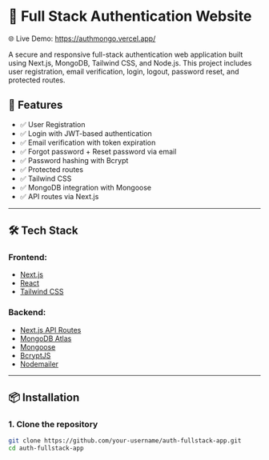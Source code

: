 # 🔐 Full Stack Authentication Website

🌐 Live Demo: https://authmongo.vercel.app/

A secure and responsive full-stack authentication web application built using Next.js, MongoDB, Tailwind CSS, and Node.js. This project includes user registration, email verification, login, logout, password reset, and protected routes.


## 🚀 Features

- ✅ User Registration
- ✅ Login with JWT-based authentication
- ✅ Email verification with token expiration
- ✅ Forgot password + Reset password via email
- ✅ Password hashing with Bcrypt
- ✅ Protected routes
- ✅ Tailwind CSS
- ✅ MongoDB integration with Mongoose
- ✅ API routes via Next.js


---

## 🛠️ Tech Stack

### Frontend:
- [Next.js](https://nextjs.org/)
- [React](https://reactjs.org/)
- [Tailwind CSS](https://tailwindcss.com/)

### Backend:
- [Next.js API Routes](https://nextjs.org/docs/api-routes/introduction)
- [MongoDB Atlas](https://www.mongodb.com/cloud/atlas)
- [Mongoose](https://mongoosejs.com/)
- [BcryptJS](https://github.com/dcodeIO/bcrypt.js)
- [Nodemailer](https://nodemailer.com/about/)

---

## 📦 Installation

### 1. Clone the repository

```bash
git clone https://github.com/your-username/auth-fullstack-app.git
cd auth-fullstack-app
